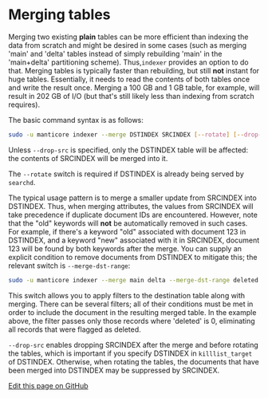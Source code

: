 # Merging tables

Merging two existing **plain** tables can be more efficient than indexing the data from scratch and might be desired in some cases (such as merging 'main' and 'delta' tables instead of simply rebuilding 'main' in the 'main+delta' partitioning scheme). Thus,`indexer` provides an option to do that. Merging tables is typically faster than rebuilding, but still **not** instant for huge tables. Essentially, it needs to read the contents of both tables once and write the result once. Merging a 100 GB and 1 GB table, for example, will result in 202 GB of I/O (but that's still likely less than indexing from scratch requires).

The basic command syntax is as follows:

```bash
sudo -u manticore indexer --merge DSTINDEX SRCINDEX [--rotate] [--drop-src]
```

Unless `--drop-src` is specified, only the DSTINDEX table will be affected: the contents of SRCINDEX will be merged into it.

The `--rotate` switch is required if DSTINDEX is already being served by `searchd`.

The typical usage pattern is to merge a smaller update from SRCINDEX into DSTINDEX. Thus, when merging attributes, the values from SRCINDEX will take precedence if duplicate document IDs are encountered. However, note that the "old" keywords will **not** be automatically removed in such cases. For example, if there's a keyword "old" associated with document 123 in DSTINDEX, and a keyword "new" associated with it in SRCINDEX, document 123 will be found by both keywords after the merge. You can supply an explicit condition to remove documents from DSTINDEX to mitigate this; the relevant switch is `--merge-dst-range`:

```bash
sudo -u manticore indexer --merge main delta --merge-dst-range deleted 0 0
```

This switch allows you to apply filters to the destination table along with merging. There can be several filters; all of their conditions must be met in order to include the document in the resulting merged table. In the example above, the filter passes only those records where 'deleted' is 0, eliminating all records that were flagged as deleted.

`--drop-src` enables dropping SRCINDEX after the merge and before rotating the tables, which is important if you specify DSTINDEX in `killlist_target` of DSTINDEX. Otherwise, when rotating the tables, the documents that have been merged into DSTINDEX may be suppressed by SRCINDEX.

[Edit this page on GitHub](https://github.com/manticoresoftware/manticoresearch/tree/master/manual/Data_creation_and_modification/Adding_data_from_external_storages/Adding_data_to_tables/Merging_tables.md)

<!-- proofread -->